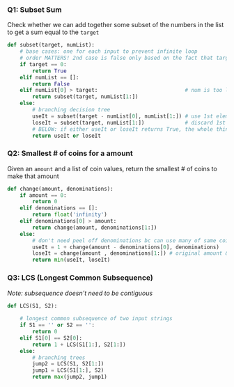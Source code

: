 ### Q1: Subset Sum
Check whether we can add together some subset of the numbers in the list to get a sum equal to the `target`

```python
def subset(target, numList):
    # base cases: one for each input to prevent infinite loop
    # order MATTERS! 2nd case is false only based on the fact that target is non-zero
    if target == 0:
        return True
    elif numList == []:
        return False
    elif numList[0] > target:                            # num is too large, don't need it
        return subset(target, numList[1:])
    else:  
        # branching decision tree
        useIt = subset(target - numList[0], numList[1:]) # use 1st element
        loseIt = subset(target, numList[1:])             # discard 1st element 
        # BELOW: if either useIt or loseIt returns True, the whole thing returns True
        return useIt or loseIt
```

### Q2: Smallest # of coins for a amount 
Given an `amount` and a list of coin values, return the smallest # of coins to make that amount
```python
def change(amount, denominations):
    if amount == 0:
        return 0 
    elif denominations == []:
        return float('infinity')
    elif denominations[0] > amount:
        return change(amount, denominations[1:])
    else:
        # don't need peel off denominations bc can use many of same coins values 
        useIt = 1 + change(amount - denominations[0], denominations)   
        loseIt = change(amount , denominations[1:]) # original amount & exclude this coin
        return min(useIt, loseIt)
```

### Q3: LCS (Longest Common Subsequence)
*Note: subsequence doesn't need to be contiguous*
```python
def LCS(S1, S2):
    
    # longest common subsequence of two input strings
    if S1 == '' or S2 == '':
        return 0
    elif S1[0] == S2[0]:
        return 1 + LCS(S1[1:], S2[1:])
    else: 
        # branching trees
        jump2 = LCS(S1, S2[1:])
        jump1 = LCS(S1[1:], S2)
        return max(jump2, jump1)
``` 



